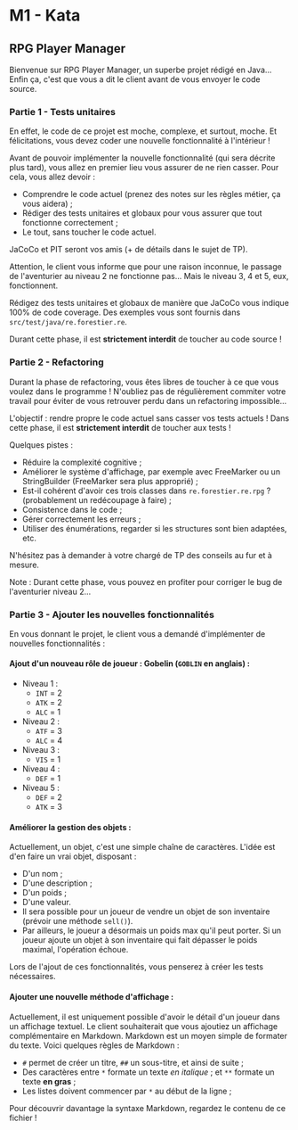 # M1 - Kata

## RPG Player Manager

Bienvenue sur RPG Player Manager, un superbe projet rédigé en Java... Enfin ça, c'est que vous a dit le client avant de
vous envoyer le code source.

### Partie 1 - Tests unitaires

En effet, le code de ce projet est moche, complexe, et surtout, moche. Et félicitations, vous devez coder une nouvelle
fonctionnalité à l'intérieur !

Avant de pouvoir implémenter la nouvelle fonctionnalité (qui sera décrite plus tard), vous allez en premier lieu vous
assurer de ne rien casser. Pour cela, vous allez devoir :

* Comprendre le code actuel (prenez des notes sur les règles métier, ça vous aidera) ;
* Rédiger des tests unitaires et globaux pour vous assurer que tout fonctionne correctement ;
* Le tout, sans toucher le code actuel.

JaCoCo et PIT seront vos amis (+ de détails dans le sujet de TP).

Attention, le client vous informe que pour une raison inconnue, le passage de l'aventurier au niveau 2 ne fonctionne
pas... Mais le niveau 3, 4 et 5, eux, fonctionnent.

Rédigez des tests unitaires et globaux de manière que JaCoCo vous indique 100% de code coverage. Des exemples vous
sont fournis dans `src/test/java/re.forestier.re`.

Durant cette phase, il est **strictement interdit** de toucher au code source !

### Partie 2 - Refactoring

Durant la phase de refactoring, vous êtes libres de toucher à ce que vous voulez dans le programme ! N'oubliez pas de
régulièrement commiter votre travail pour éviter de vous retrouver perdu dans un refactoring impossible...

L'objectif : rendre propre le code actuel sans casser vos tests actuels ! Dans cette phase, il est **strictement
interdit** de toucher aux tests !

Quelques pistes :

* Réduire la complexité cognitive ;
* Améliorer le système d'affichage, par exemple avec FreeMarker ou un StringBuilder (FreeMarker sera plus approprié) ;
* Est-il cohérent d'avoir ces trois classes dans `re.forestier.re.rpg` ? (probablement un redécoupage à faire) ;
* Consistence dans le code ;
* Gérer correctement les erreurs ;
* Utiliser des énumérations, regarder si les structures sont bien adaptées, etc.

N'hésitez pas à demander à votre chargé de TP des conseils au fur et à mesure.

Note : Durant cette phase, vous pouvez en profiter pour corriger le bug de l'aventurier niveau 2...

### Partie 3 - Ajouter les nouvelles fonctionnalités

En vous donnant le projet, le client vous a demandé d'implémenter de nouvelles fonctionnalités :

#### Ajout d'un nouveau rôle de joueur : Gobelin (`GOBLIN` en anglais) :

- Niveau 1 :
    - `INT` = 2
    - `ATK` = 2
    - `ALC` = 1
- Niveau 2 :
    - `ATF` = 3
    - `ALC` = 4
- Niveau 3 :
    - `VIS` = 1
- Niveau 4 :
    - `DEF` = 1
- Niveau 5 :
    - `DEF` = 2
    - `ATK` = 3

#### Améliorer la gestion des objets :

Actuellement, un objet, c'est une simple chaîne de caractères. L'idée est d'en faire un vrai objet, disposant :

- D'un nom ;
- D'une description ;
- D'un poids ;
- D'une valeur.
- Il sera possible pour un joueur de vendre un objet de son inventaire (prévoir une méthode `sell()`).
- Par ailleurs, le joueur a désormais un poids max qu'il peut porter. Si un joueur ajoute un objet à son inventaire qui
  fait dépasser le poids maximal, l'opération échoue.

Lors de l'ajout de ces fonctionnalités, vous penserez à créer les tests nécessaires.

#### Ajouter une nouvelle méthode d'affichage :

Actuellement, il est uniquement possible d'avoir le détail d'un joueur dans un affichage textuel. Le client souhaiterait
que vous ajoutiez un affichage complémentaire en Markdown. Markdown est un moyen simple de formater du texte. Voici
quelques règles de Markdown :

* `#` permet de créer un titre, `##` un sous-titre, et ainsi de suite ;
* Des caractères entre `*` formate un texte *en italique* ; et `**` formate un texte **en gras** ;
* Les listes doivent commencer par `*` au début de la ligne ;

Pour découvrir davantage la syntaxe Markdown, regardez le contenu de ce fichier !